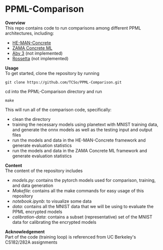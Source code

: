 # PPML-Comparison
**Overview**<br/>
This repo contains code to run comparisons among different PPML architectures, including: 

- [HE-MAN-Concrete](https://github.com/smile-ffg/he-man-concrete)
- [ZAMA Concrete ML](https://github.com/zama-ai/concrete-ml)
- [Aby 3](https://github.com/ladnir/aby3) (not implemented)
- [Rossetta](https://github.com/LatticeX-Foundation/Rosetta) (not implemented)

**Usage**<br/>
To get started, clone the repository by running 
```
git clone https://github.com/TCSo/PPML-Comparison.git
```
cd into the PPML-Comparison directory and run 
```
make
```
This will run all of the comparison code, specifically: 
- clean the directory
- training the necessary models using planetext with MNIST training data, and generate the onnx models as well as the testing input and output files
- run the models and data in the HE-MAN-Concrete framework and generate evaluation statistics
- run the models and data in the ZAMA Concrete ML framework and generate evaluation statistics

**Content**<br/>
The content of the repository includes
- *models.py*: contains the pytorch models used for comparison, training, and data generation
- *Makefile*: contains all the make commands for easy usage of this repository
- *notebook.ipynb*: to visualize some data
- *data*: contains all the MNIST data that we will be using to evaluate the PPML encrypted models
- *calibration-data*: contains a subset (representative) set of the MNIST data for calibrating the encrypted models

**Acknowledgement**<br/>
Part of the code (training loop) is referenced from UC Berkeley's CS182/282A assignments
